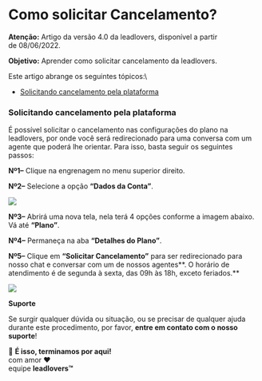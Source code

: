 # Como solicitar Cancelamento?

**Atenção:** Artigo da versão 4.0 da leadlovers, disponível a partir\
de 08/06/2022.

**Objetivo:** Aprender como solicitar cancelamento da leadlovers.

Este artigo abrange os seguintes tópicos:\


* [Solicitando cancelamento pela plataforma](broken-reference)

### **Solicitando cancelamento pela plataforma** <a href="#solicitando-cancelamento" id="solicitando-cancelamento"></a>

É possível solicitar o cancelamento nas configurações do plano na leadlovers, por onde você será redirecionado para uma conversa com um agente que poderá lhe orientar. Para isso, basta seguir os seguintes passos:

**Nº1–** Clique na engrenagem no menu superior direito.

**Nº2–** Selecione a opção **“Dados da Conta”**.

![](https://suporte.love/wp-content/uploads/2020/07/planos-1-207x300.png)

**Nº3–**  Abrirá uma nova tela, nela terá 4 opções conforme a imagem abaixo. Vá até **“Plano”**.

**Nº4–**  Permaneça na aba **“Detalhes do Plano”**.&#x20;

**Nº5–**  Clique em **“Solicitar Cancelamento”** para ser redirecionado para nosso chat e conversar com um de nossos agentes**. O horário de atendimento é de segunda à sexta, das 09h às 18h, exceto feriados.**

![](https://suporte.love/wp-content/uploads/2020/07/canc002-300x142.png)

**Suporte**

Se surgir qualquer dúvida ou situação, ou se precisar de qualquer ajuda durante este procedimento, por favor, **entre em contato com o nosso suporte**!

🏁 **É isso, terminamos por aqui!**\
com amor ❤\
equipe **leadlovers™**

